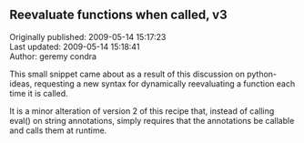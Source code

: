 ## Reevaluate functions when called, v3  
Originally published: 2009-05-14 15:17:23  
Last updated: 2009-05-14 15:18:41  
Author: geremy condra  
  
This small snippet came about as a result of this discussion on python-ideas, requesting a new syntax for dynamically reevaluating a function each time it is called.

It is a minor alteration of version 2 of this recipe that, instead of calling eval() on string annotations, simply requires that the annotations be callable and calls them at runtime.